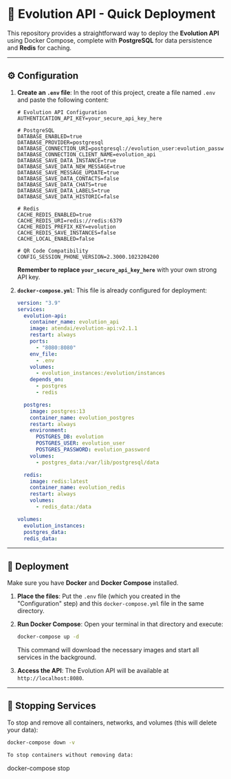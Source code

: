 # 🚀 Evolution API - Quick Deployment

This repository provides a straightforward way to deploy the **Evolution API** using Docker Compose, complete with **PostgreSQL** for data persistence and **Redis** for caching.

---

## ⚙️ Configuration

1.  **Create an `.env` file**: In the root of this project, create a file named `.env` and paste the following content:

    ```
    # Evolution API Configuration
    AUTHENTICATION_API_KEY=your_secure_api_key_here

    # PostgreSQL
    DATABASE_ENABLED=true
    DATABASE_PROVIDER=postgresql
    DATABASE_CONNECTION_URI=postgresql://evolution_user:evolution_password@postgres:5432/evolution
    DATABASE_CONNECTION_CLIENT_NAME=evolution_api
    DATABASE_SAVE_DATA_INSTANCE=true
    DATABASE_SAVE_DATA_NEW_MESSAGE=true
    DATABASE_SAVE_MESSAGE_UPDATE=true
    DATABASE_SAVE_DATA_CONTACTS=false
    DATABASE_SAVE_DATA_CHATS=true
    DATABASE_SAVE_DATA_LABELS=true
    DATABASE_SAVE_DATA_HISTORIC=false

    # Redis
    CACHE_REDIS_ENABLED=true
    CACHE_REDIS_URI=redis://redis:6379
    CACHE_REDIS_PREFIX_KEY=evolution
    CACHE_REDIS_SAVE_INSTANCES=false
    CACHE_LOCAL_ENABLED=false

    # QR Code Compatibility
    CONFIG_SESSION_PHONE_VERSION=2.3000.1023204200
    ```

    **Remember to replace `your_secure_api_key_here`** with your own strong API key.

2.  **`docker-compose.yml`**: This file is already configured for deployment:

    ```yaml
    version: "3.9"
    services:
      evolution-api:
        container_name: evolution_api
        image: atendai/evolution-api:v2.1.1
        restart: always
        ports:
          - "8080:8080"
        env_file:
          - .env
        volumes:
          - evolution_instances:/evolution/instances
        depends_on:
          - postgres
          - redis

      postgres:
        image: postgres:13
        container_name: evolution_postgres
        restart: always
        environment:
          POSTGRES_DB: evolution
          POSTGRES_USER: evolution_user
          POSTGRES_PASSWORD: evolution_password
        volumes:
          - postgres_data:/var/lib/postgresql/data

      redis:
        image: redis:latest
        container_name: evolution_redis
        restart: always
        volumes:
          - redis_data:/data

    volumes:
      evolution_instances:
      postgres_data:
      redis_data:
    ```

---

## 🚀 Deployment

Make sure you have **Docker** and **Docker Compose** installed.

1.  **Place the files**: Put the `.env` file (which you created in the "Configuration" step) and this `docker-compose.yml` file in the same directory.
2.  **Run Docker Compose**: Open your terminal in that directory and execute:

    ```bash
    docker-compose up -d
    ```

    This command will download the necessary images and start all services in the background.

3.  **Access the API**: The Evolution API will be available at `http://localhost:8080`.

---

## 🛑 Stopping Services

To stop and remove all containers, networks, and volumes (this will delete your data):

```bash
docker-compose down -v

To stop containers without removing data:

```

docker-compose stop

```

```
